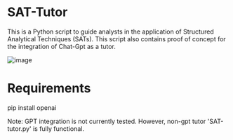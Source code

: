 # SAT-Tutor
This is a Python script to guide analysts in the application of Structured Analytical Techniques (SATs). This script also contains proof of concept for the integration of Chat-Gpt as a tutor.

![image](https://github.com/sockysec/SAT-Tutor/assets/121141737/a9107b07-70aa-49d7-9aae-7e80ca393e8c)

# Requirements
pip install openai

Note: GPT integration is not currently tested. However, non-gpt tutor 'SAT-tutor.py' is fully functional.
